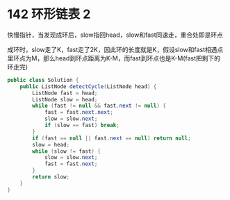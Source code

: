 # 142 环形链表 2

快慢指针，当发现成环后，slow指回head，slow和fast同速走，重合处即是环点

成环时，slow走了K，fast走了2K，因此环的长度就是K，假设slow和fast相遇点里环点为M，那么head到环点距离为K-M，而fast到环点也是K-M(fast把剩下的环走完)

```java
public class Solution {
    public ListNode detectCycle(ListNode head) {
        ListNode fast = head;
        ListNode slow = head;
        while (fast != null && fast.next != null) {
            fast = fast.next.next;
            slow = slow.next;
            if (slow == fast) break;
        }
        if (fast == null || fast.next == null) return null;
        slow = head;
        while (slow != fast) {
            slow = slow.next;
            fast = fast.next;
        }
        return slow;
    }
}
```
